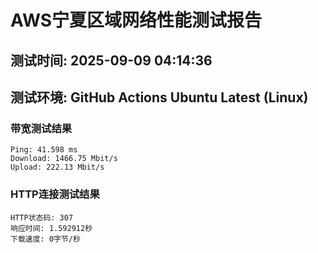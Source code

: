 # AWS宁夏区域网络性能测试报告
## 测试时间: 2025-09-09 04:14:36
## 测试环境: GitHub Actions Ubuntu Latest (Linux)

### 带宽测试结果
```
Ping: 41.598 ms
Download: 1466.75 Mbit/s
Upload: 222.13 Mbit/s
```

### HTTP连接测试结果
```
HTTP状态码: 307
响应时间: 1.592912秒
下载速度: 0字节/秒
```

